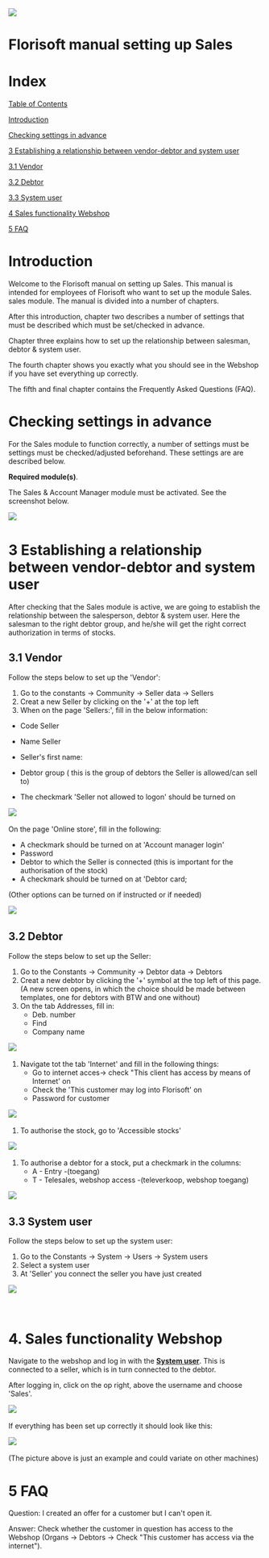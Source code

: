 <img src="../../fslogo.png"/>

# Florisoft manual setting up Sales

# Index

[Table of Contents](#content)

[Introduction](#introduction)

[Checking settings in advance](#checking-settings-inadvance)

[3 Establishing a relationship between vendor-debtor and system user](#establishing-a-relationship-between-vendor----debtor-and-sysystem-user)

[3.1 Vendor](#vendor)

[3.2 Debtor](#debtor)

[3.3 System user](#systemuser)

[4 Sales functionality Webshop](#sales-functionality-webshop)

[5 FAQ](#faq)


# Introduction

Welcome to the Florisoft manual on setting up Sales. This manual is
intended for employees of Florisoft who want to set up the module Sales.
sales module. The manual is divided into a number of chapters.

After this introduction, chapter two describes a number of settings that must be
described which must be set/checked in advance.

Chapter three explains how to set up the relationship between salesman,
debtor & system user.

The fourth chapter shows you exactly what you should see in the Webshop
if you have set everything up correctly.

The fifth and final chapter contains the Frequently Asked Questions
(FAQ).


# Checking settings in advance

For the Sales module to function correctly, a number of settings must be
settings must be checked/adjusted beforehand. These settings are
are described below.

**Required module(s)**.

The Sales & Account Manager module must be activated. See the screenshot below.

<img src="manual sales\.media\picture1.png" />
&nbsp;

# 3 Establishing a relationship between vendor-debtor and system user

After checking that the Sales module is active, we are going to establish the relationship between the salesperson, debtor & system user. Here the salesman to the right debtor group, and he/she will get the right correct authorization in terms of stocks.

## 3.1 Vendor

Follow the steps below to set up the 'Vendor':

1. Go to the constants -> Community -> Seller data -> Sellers
2. Creat a new Seller by clicking on the '+' at the top left
3. When on the page 'Sellers:', fill in the below information:

- Code Seller
- Name Seller
- Seller's first name:
- Debtor group ( this is the group of debtors the Seller is allowed/can sell to)

- The checkmark 'Seller not allowed to logon' should be turned on

<img src="manual sales\.media\picture2.png" />
&nbsp;

On the page 'Online store', fill in the following:
- A checkmark should be turned on at 'Account manager login'
- Password
- Debtor to which the Seller is connected (this is important for the authorisation of the stock)
- A checkmark should be turned on at 'Debtor card;

(Other options can be turned on if instructed or if needed)

<img src="manual sales\.media\picture3.png" />
&nbsp;

## 3.2 Debtor

Follow the steps below to set up the Seller:

1. Go to the Constants -> Community -> Debtor data -> Debtors
2. Creat a new debtor by clicking the '+' symbol at the top left of this page.
(A new screen opens, in which the choice should be made between templates, one for debtors with BTW and one without)
3. On the tab Addresses, fill in: 
    - Deb. number
    - Find
    - Company name

<img src="manual sales\.media\picture4.png" />
&nbsp;

1. Navigate tot the tab 'Internet' and fill in the following things:
    - Go to internet acces-> check "This client has access by means of Internet' on
    - Check the 'This customer may log into Florisoft' on
    - Password for customer


<img src="manual sales\.media\picture5.png" />
&nbsp;

1. To authorise the stock, go to 'Accessible stocks'

<img src="manual sales\.media\picture6.png" />
&nbsp;

1. To authorise a debtor for a stock, put a checkmark in the columns:
    - A - Entry -(toegang)
    - T - Telesales, webshop access -(televerkoop, webshop toegang)

<img src="manual sales\.media\picture7.png" />
&nbsp;

## 3.3 System user

Follow the steps below to set up the system user:

1. Go to the Constants -> System -> Users -> System users
2. Select a system user
3. At 'Seller' you connect the seller you have just created

<img src="manual sales\.media\picture8.png" />
&nbsp;

&nbsp;

# 4. Sales functionality Webshop

Navigate to the webshop and log in with the **<u>System user</u>**. This is connected to a seller, which is in turn connected to the debtor.

After logging in, click on the op right, above the username and choose 'Sales'.

<img src="manual sales\.media\picture9.png" />
&nbsp;

If everything has been set up correctly it should look like this:

<img src="manual sales\.media\picture10.png" />
&nbsp;

(The picture above is just an example and could variate on other machines)

# 5 FAQ

Question: I created an offer for a customer but I can't open it.

Answer: Check whether the customer in question has access to the Webshop (Organs -> Debtors -> Check "This customer has access via the internet").
